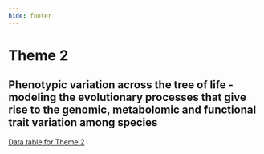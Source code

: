 ```yaml
---
hide: footer
---
```

Theme 2
================

## Phenotypic variation across the tree of life - modeling the evolutionary processes that give rise to the genomic, metabolomic and functional trait variation among species

[Data table for Theme
2](https://docs.google.com/spreadsheets/d/1GdhefyneqIbjArH5cVibGYC0rxqVi20_gEU_hSqxZ1g/edit?usp=sharing)